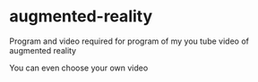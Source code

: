 # augmented-reality
Program and video required for program of my you tube video of augmented reality

You can even choose your own video
